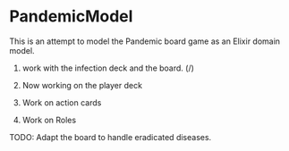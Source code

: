 # PandemicModel

This is an attempt to model the Pandemic board game as an Elixir domain model.

1. work with the infection deck and the board. (/)

2. Now working on the player deck

3. Work on action cards

4. Work on Roles

TODO: Adapt the board to handle eradicated diseases.

